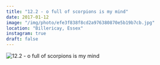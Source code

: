 ```yaml
---
title: "12.2 - o full of scorpions is my mind"
date: 2017-01-12
image: "/img/photo/efe3f838f8cd2a976380870e5b19b7cb.jpg"
location: "Billericay, Essex"
instagram: true
draft: false
---
```


![12.2 - o full of scorpions is my mind](/img/photo/efe3f838f8cd2a976380870e5b19b7cb.jpg)
